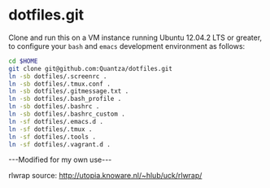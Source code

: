 dotfiles.git
============
Clone and run this on a VM instance running Ubuntu 12.04.2 LTS or greater, to
configure your `bash` and `emacs` development environment as follows:

```sh
cd $HOME
git clone git@github.com:Quantza/dotfiles.git
ln -sb dotfiles/.screenrc .
ln -sb dotfiles/.tmux.conf .
ln -sb dotfiles/.gitmessage.txt .
ln -sb dotfiles/.bash_profile .
ln -sb dotfiles/.bashrc .
ln -sb dotfiles/.bashrc_custom .
ln -sf dotfiles/.emacs.d .
ln -sf dotfiles/.tmux .
ln -sf dotfiles/.tools .
ln -sf dotfiles/.vagrant.d .
```

---Modified for my own use---

rlwrap source: http://utopia.knoware.nl/~hlub/uck/rlwrap/
